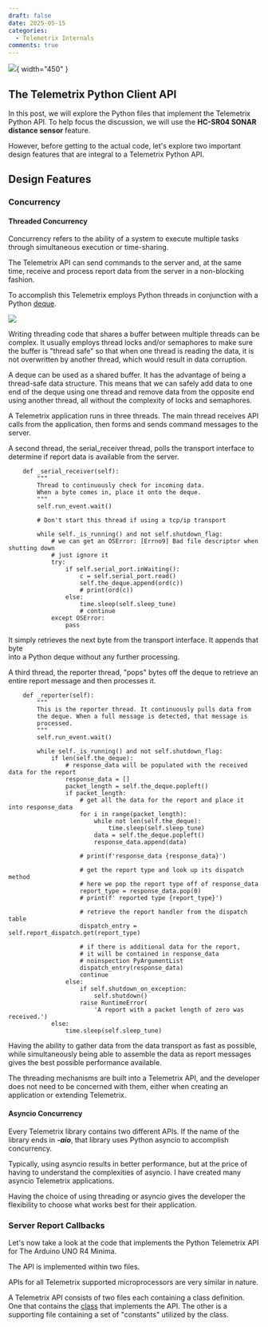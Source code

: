 ```yaml
---
draft: false
date: 2025-05-15
categories:
  - Telemetrix Internals
comments: true
---
```


![](../assets/images/api.png){ width="450" }

## The Telemetrix Python Client API

In this post, we will explore the Python files that 
implement the Telemetrix Python API. To help focus the discussion, 
we will use the **HC-SR04 SONAR distance sensor** feature.

However, before getting to the actual code, 
let's explore two important design features that 
are integral to a Telemetrix Python API.


<!-- more -->

## Design Features
### Concurrency

#### Threaded Concurrency

Concurrency refers to the ability of a system to execute 
multiple tasks through simultaneous execution or time-sharing.

The Telemetrix API can send commands to the server and, 
at the same time, receive and process report data from the 
server in a non-blocking fashion.

To accomplish this Telemetrix employs Python threads in conjunction with a Python
[deque](https://docs.python.org/3/library/collections.html#collections).

![](../assets/images/deque.png)

Writing threading code that shares a buffer between multiple 
threads can be complex. It usually employs thread locks and/or 
semaphores to make sure the buffer is "thread safe" so that when 
one thread is reading the data, it is not overwritten by another 
thread, which would result in data corruption.

A deque can be used as a shared buffer. It has the advantage
of being a thread-safe data structure. This means that we can 
safely add data to one end of the deque using one thread and 
remove data from the opposite end using another thread, all
without the complexity of locks and semaphores.

A Telemetrix application runs in three threads.
The main thread receives API calls from the application, then forms and sends 
command messages to the server.

A second thread, the serial_receiver thread, polls the transport 
interface to determine if report data is available from the server.

```aiignore
    def _serial_receiver(self):
        """
        Thread to continuously check for incoming data.
        When a byte comes in, place it onto the deque.
        """
        self.run_event.wait()

        # Don't start this thread if using a tcp/ip transport

        while self._is_running() and not self.shutdown_flag:
            # we can get an OSError: [Errno9] Bad file descriptor when shutting down
            # just ignore it
            try:
                if self.serial_port.inWaiting():
                    c = self.serial_port.read()
                    self.the_deque.append(ord(c))
                    # print(ord(c))
                else:
                    time.sleep(self.sleep_tune)
                    # continue
            except OSError:
                pass
```
It simply
retrieves the next byte from the transport interface. It appends that byte  
into a Python deque
without any further processing.

A third thread, the reporter thread, "pops" bytes off 
the deque to retrieve an entire report message and then processes it.

```aiignore
    def _reporter(self):
        """
        This is the reporter thread. It continuously pulls data from
        the deque. When a full message is detected, that message is
        processed.
        """
        self.run_event.wait()

        while self._is_running() and not self.shutdown_flag:
            if len(self.the_deque):
                # response_data will be populated with the received data for the report
                response_data = []
                packet_length = self.the_deque.popleft()
                if packet_length:
                    # get all the data for the report and place it into response_data
                    for i in range(packet_length):
                        while not len(self.the_deque):
                            time.sleep(self.sleep_tune)
                        data = self.the_deque.popleft()
                        response_data.append(data)

                    # print(f'response_data {response_data}')

                    # get the report type and look up its dispatch method
                    # here we pop the report type off of response_data
                    report_type = response_data.pop(0)
                    # print(f' reported type {report_type}')

                    # retrieve the report handler from the dispatch table
                    dispatch_entry = self.report_dispatch.get(report_type)

                    # if there is additional data for the report,
                    # it will be contained in response_data
                    # noinspection PyArgumentList
                    dispatch_entry(response_data)
                    continue
                else:
                    if self.shutdown_on_exception:
                        self.shutdown()
                    raise RuntimeError(
                        'A report with a packet length of zero was received.')
            else:
                time.sleep(self.sleep_tune)
```

Having the ability to gather data from the data transport as fast as possible,
while simultaneously being able to assemble the data as report messages gives
the best possible performance available.

The threading mechanisms are built into a Telemetrix API, and the developer
does not need to be concerned with them, either when creating an application
or extending Telemetrix.

#### Asyncio Concurrency

Every Telemetrix library contains two different APIs. If the name of the library
ends in **_-aio_**, that library uses Python asyncio to accomplish concurrency.

Typically, using asyncio results in better performance, but at the price of having
to understand the complexities of asyncio. I have created many asyncio Telemetrix
applications. 

Having the choice of using threading or asyncio gives the developer the 
flexibility to choose what works best for their application.


### Server Report Callbacks

Let's now take a look at the code that implements the Python Telemetrix API
for The Arduino UNO R4 Minima.

The API is implemented within two files. 

APIs for all Telemetrix supported microprocessors are very similar in nature.

A Telemetrix API consists of two files each containing a class definition. One that 
contains the 
[class](https://github.com/MrYsLab/telemetrix-uno-r4/blob/master/telemetrix_uno_r4/minima/telemetrix_uno_r4_minima/telemetrix_uno_r4_minima.py) that implements
the API. The other is a supporting file containing a set of "constants"
utilized by the class.





